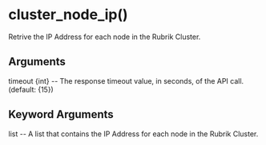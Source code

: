 # cluster_node_ip()

Retrive the IP Address for each node in the Rubrik Cluster.

## Arguments
timeout {int} -- The response timeout value, in seconds, of the API call. (default: {15})


## Keyword Arguments
list -- A list that contains the IP Address for each node in the Rubrik Cluster.



